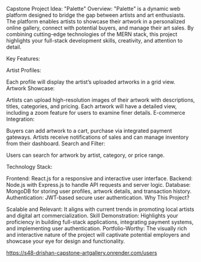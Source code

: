 Capstone Project Idea: "Palette"
Overview:
"Palette" is a dynamic web platform designed to bridge the gap between artists and art enthusiasts. The platform enables artists to showcase their artwork in a personalized online gallery, connect with potential buyers, and manage their art sales. By combining cutting-edge technologies of the MERN stack, this project highlights your full-stack development skills, creativity, and attention to detail.

Key Features:

Artist Profiles:

Each profile will display the artist’s uploaded artworks in a grid view.
Artwork Showcase:

Artists can upload high-resolution images of their artwork with descriptions, titles, categories, and pricing.
Each artwork will have a detailed view, including a zoom feature for users to examine finer details.
E-commerce Integration:

Buyers can add artwork to a cart, purchase via integrated payment gateways.
Artists receive notifications of sales and can manage inventory from their dashboard.
Search and Filter:

Users can search for artwork by artist, category, or price range.

Technology Stack:

Frontend: React.js for a responsive and interactive user interface.
Backend: Node.js with Express.js to handle API requests and server logic.
Database: MongoDB for storing user profiles, artwork details, and transaction history.
Authentication: JWT-based secure user authentication.
Why This Project?

Scalable and Relevant: It aligns with current trends in promoting local artists and digital art commercialization.
Skill Demonstration: Highlights your proficiency in building full-stack applications, integrating payment systems, and implementing user authentication.
Portfolio-Worthy: The visually rich and interactive nature of the project will captivate potential employers and showcase your eye for design and functionality.

https://s48-drishan-capstone-artgallery.onrender.com/users